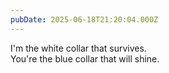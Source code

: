 ```yaml
---
pubDate: 2025-06-18T21:20:04.000Z
---
```

I'm the white collar that survives. <br/>
You're the blue collar that will shine.
